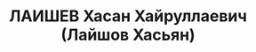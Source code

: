---
title: ЛАИШЕВ Хасан Хайруллаевич (Лайшов Хасьян)
description: 'Арестован в 1937

  Приговор: ВК ВС СССР, 13.10.1937 - ВМН с конфискацией имущества.

  Расстрелян 13.10.1937 в г.Баку.

  Источники: Сталинский список от 03.10.1937 (Аз.ССР, Кат.1)| "Восстановление памяти",
  №1 (спецвыпуск газ. "Сархад").'
---